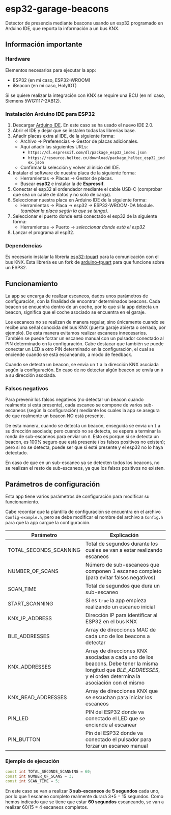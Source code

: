 # esp32-garage-beacons
Detector de presencia mediante beacons usando un esp32 programado en Arduino IDE, que reporta la información a un bus KNX.

## Información importante
### Hardware
Elementos necesarios para ejecutar la app:
- ESP32 (en mi caso, ESP32-WROOM)
- iBeacon (en mi caso, HolyIOT)

Si se quiere realizar la integración con KNX se require una BCU (en mi caso, Siemens 5WG1117-2AB12).

### Instalación Arduino IDE para ESP32
1. Descargar [Arduino IDE](https://www.arduino.cc/en/software). En este caso se ha usado el nuevo IDE 2.0.
2. Abrir el IDE y dejar que se instalen todas las librerías base.
3. Añadir placas extra al IDE, de la siguiente forma:
   - Archivo -> Preferencias -> Gestor de placas adicionales.
   - Aquí añadir las siguientes URLs:
       - `https://dl.espressif.com/dl/package_esp32_index.json`
       - `https://resource.heltec.cn/download/package_heltec_esp32_index.json`
    - Confirmar la selección y volver al inicio del IDE.
4. Instalar el software de nuestra placa de la siguiente forma:
    - Herramientas -> Placas -> Gestor de placas.
    - Buscar **esp32** e instalar la de **Espressif**.
5. Conectar el esp32 al ordendador mediante el cable USB-C (comprobar que sea un cable de datos y no solo de carga).
6. Seleccionar nuestra placa en Arduino IDE de la siguiente forma:
    - Herramientas -> Placa -> esp32 -> ESP32-WROOM-DA Module. *(cambiar la placa según la que se tenga)*.
7. Seleccionar el puerto donde está conectado el esp32 de la siguiente forma:
    - Herramientas -> Puerto -> *seleccionar donde está el esp32*
8. Lanzar el programa al esp32.

### Dependencias
Es necesario instalar la librería [esp32-tpuart](https://github.com/carlosveny/esp32-tpuart) para la comunicación con el bus KNX. Esta librería es un fork de [arduino-tpuart](https://github.com/Domos-Snips/arduino-tpuart) para que funcione sobre un ESP32.

## Funcionamiento
La app se encarga de realizar escaneos, dados unos parámetros de configuración, con la finalidad de encontrar determinados beacons. Cada beacon se encuentra dentro de un coche, por lo que si la app detecta un beacon, significa que el coche asociado se encuentra en el garaje.

Los escaneos no se realizan de manera regular, sino únicamente cuando se recibe una señal conocida del bus KNX (puerta garaje abierta o cerrada, por ejemplo). De esta manera evitamos realizar escaneos innecesarios. También se puede forzar un escaneo manual con un pulsador conectado al PIN determinado en la configuración. Cabe destacar que también se puede conectar un LED a otro PIN determinado en la configuración, el cual se enciende cuando se está escaneando, a modo de feedback.

Cuando se detecta un beacon, se envía un `1` a la dirección KNX asociada según la configuración. En caso de no detectar algún beacon se envía un `0` a su dirección asociada.

### Falsos negativos
Para prevenir los falsos negativos (no detectar un beacon cuando realmente sí está presente), cada escaneo se compone de varios sub-escaneos (según la configuración) mediante los cuales la app se asegura de que realmente un beacon NO está presente.

De esta manera, cuando se detecta un beacon, enseguida se envía un `1` a su dirección asociada; pero cuando no se detecta, se espera a terminar la ronda de sub-escaneos para enviar un `0`. Esto es porque si se detecta un beacon, es 100% seguro que está presente (los falsos positivos no existen); pero si no se detecta, puede ser que sí esté presente y el esp32 no lo haya detectado.

En caso de que en un sub-escaneo ya se detecten todos los beacons, no se realizan el resto de sub-escaneos, ya que los falsos positivos no existen.

## Parámetros de configuración
Esta app tiene varios parámetros de configuración para modificar su funcionamiento.

Cabe recordar que la plantilla de configuración se encuentra en el archivo `Config-example.h`, pero se debe modificar el nombre del archivo a `Config.h` para que la app cargue la configuración.

| Parámetro              | Explicación |
| ---------------------- | ----------- |
| TOTAL_SECONDS_SCANNING | Total de segundos durante los cuales se van a estar realizando escaneos |
| NUMBER_OF_SCANS | Número de sub-escaneos que componen 1 escaneo completo (para evitar falsos negativos) |
| SCAN_TIME | Total de segundos que dura un sub-escaneo |
| START_SCANNING | Si es `true` la app empieza realizando un escaneo inicial |
| KNX_IP_ADDRESS | Dirección IP para identificar al ESP32 en el bus KNX
| BLE_ADDRESSES | Array de direcciones MAC de cada uno de los beacons a detectar |
| KNX_ADDRESSES | Array de direcciones KNX asociadas a cada uno de los beacons. Debe tener la misma longitud que *BLE_ADDRESSES*, y el orden determina la asociación con el mismo |
| KNX_READ_ADDRESSES | Array de direcciones KNX que se escuchan para iniciar los escaneos |
| PIN_LED | PIN del ESP32 donde va conectado el LED que se enciende al escanear |
| PIN_BUTTON | Pin del ESP32 donde va conectado el pulsador para forzar un escaneo manual |

### Ejemplo de ejecución
```ino
const int TOTAL_SECONDS_SCANNING = 60;
const int NUMBER_OF_SCANS = 3;
const int SCAN_TIME = 5; 
```
En este caso se van a realizar **3 sub-escaneos** de **5 segundos** cada uno, por lo que 1 escaneo completo realmente durará 3*5 = 15 segundos. Como hemos indicado que se tiene que estar **60 segundos** escaneando, se van a realizar 60/15 = 4 escaneos completos.
